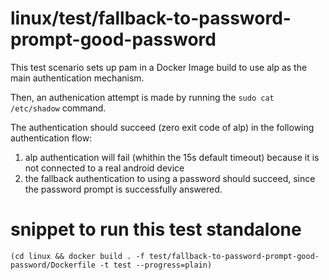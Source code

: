 # linux/test/fallback-to-password-prompt-good-password

This test scenario sets up pam in a Docker Image build to use alp as the main authentication
mechanism.

Then, an authenication attempt is made by running the `sudo cat /etc/shadow` command.

The authentication should succeed (zero exit code of alp) in the following authentication flow:
1. alp authentication will fail (whithin the 15s default timeout) because it is not connected to a real android device
2. the fallback authentication to using a password should succeed, since the password prompt is successfully answered.

# snippet to run this test standalone
```
(cd linux && docker build . -f test/fallback-to-password-prompt-good-password/Dockerfile -t test --progress=plain)
```
